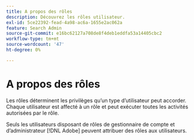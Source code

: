 ```yaml
---
title: A propos des rôles
description: Découvrez les rôles utilisateur.
exl-id: 5ce22392-fead-4a98-ac6a-1655e2ac062a
feature: Search Admin
source-git-commit: e16bc62127a708de8f4deb1eddfa53a14405cbc2
workflow-type: tm+mt
source-wordcount: '47'
ht-degree: 0%

---
```


# A propos des rôles

Les rôles déterminent les privilèges qu’un type d’utilisateur peut accorder. Chaque utilisateur est affecté à un rôle et peut exécuter toutes les activités autorisées par le rôle.

Seuls les utilisateurs disposant de rôles de gestionnaire de compte et d’administrateur [!DNL Adobe] peuvent attribuer des rôles aux utilisateurs.
